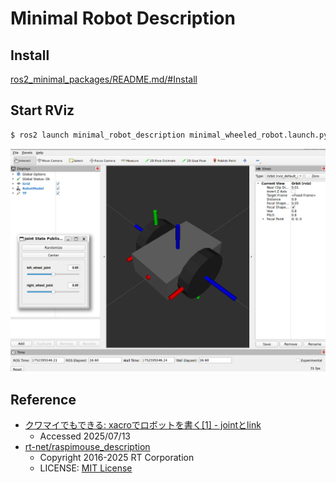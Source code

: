 # Minimal Robot Description

## Install

[ros2_minimal_packages/README.md/#Install](../README.md#install)

## Start RViz

```sh
$ ros2 launch minimal_robot_description minimal_wheeled_robot.launch.py
```

![](../images/rviz_minimal_wheeled_robot.png)

## Reference

- [クワマイでもできる: xacroでロボットを書く[1] - jointとlink](https://kuwamai.hatenablog.com/entry/2019/03/31/211826)
  - Accessed 2025/07/13
- [rt-net/raspimouse_description](https://github.com/rt-net/raspimouse_description)
  - Copyright 2016-2025 RT Corporation
  - LICENSE: [MIT License](https://github.com/rt-net/raspimouse_description/blob/ros2/LICENSE)
